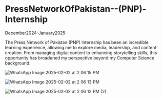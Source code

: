 # PressNetworkOfPakistan--(PNP)-Internship
 December2024-January2025

 
The Press Network of Pakistan (PNP) Internship has been an incredible learning experience, allowing me to explore media, leadership, and content creation. From managing digital content to enhancing storytelling skills, this opportunity has broadened my perspective beyond my Computer Science background.

![WhatsApp Image 2025-02-02 at 2 06 15 PM](https://github.com/user-attachments/assets/ae0cad18-0f34-48de-85c0-8338aa63fba1)

![WhatsApp Image 2025-02-02 at 2 06 13 PM](https://github.com/user-attachments/assets/bb5f098a-1871-4458-9291-c32d82db1268)

![WhatsApp Image 2025-02-02 at 2 06 12 PM (2)](https://github.com/user-attachments/assets/effae76c-6313-4382-b201-155250c51bd6)





